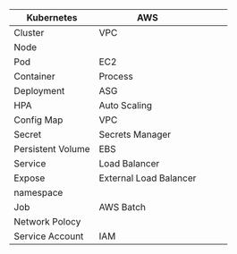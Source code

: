 
| Kubernetes  |  AWS |   |   |   |
|---|---|---|---|---|
| Cluster  |  VPC |   |   |   |
|  Node |   |   |   |   |
| Pod  | EC2  |   |   |   |
| Container  |  Process |   |   |   |
|  Deployment | ASG  |   |   |   |
| HPA  | Auto Scaling  |   |   |   |
| Config Map    |  VPC |   |   |   |
|  Secret  | Secrets Manager  |   |   |   |
| Persistent Volume  | EBS  |   |   |   |
| Service  |  Load Balancer |   |   |   |
|  Expose | External Load Balancer  |   |   |   |
| namespace | | | |
| Job  | AWS Batch  |   |   |   |
| Network Polocy| | | |
| Service Account | IAM | | | 

